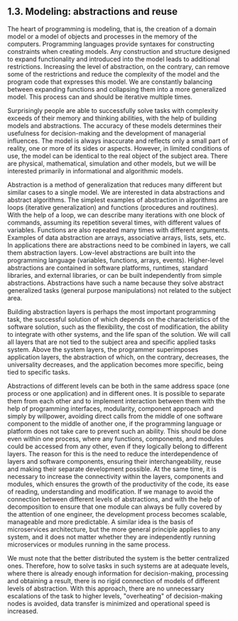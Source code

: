 ## 1.3. Modeling: abstractions and reuse

The heart of programming is modeling, that is, the creation of a domain model or a model of objects and processes in the memory of the computers. Programming languages provide syntaxes for constructing constraints when creating models. Any construction and structure designed to expand functionality and introduced into the model leads to additional restrictions. Increasing the level of abstraction, on the contrary, can remove some of the restrictions and reduce the complexity of the model and the program code that expresses this model. We are constantly balancing between expanding functions and collapsing them into a more generalized model. This process can and should be iterative multiple times.

Surprisingly people are able to successfully solve tasks with complexity exceeds of their memory and thinking abilities, with the help of building models and abstractions. The accuracy of these models determines their usefulness for decision-making and the development of managerial influences. The model is always inaccurate and reflects only a small part of reality, one or more of its sides or aspects. However, in limited conditions of use, the model can be identical to the real object of the subject area. There are physical, mathematical, simulation and other models, but we will be interested primarily in informational and algorithmic models.

Abstraction is a method of generalization that reduces many different but similar cases to a single model. We are interested in data abstractions and abstract algorithms. The simplest examples of abstraction in algorithms are loops (iterative generalization) and functions (procedures and routines). With the help of a loop, we can describe many iterations with one block of commands, assuming its repetition several times, with different values of variables. Functions are also repeated many times with different arguments. Examples of data abstraction are arrays, associative arrays, lists, sets, etc. In applications there are abstractions need to be combined in layers, we call them abstraction layers. Low-level abstractions are built into the programming language (variables, functions, arrays, events). Higher-level abstractions are contained in software platforms, runtimes, standard libraries, and external libraries, or can be built independently from simple abstractions. Abstractions have such a name because they solve abstract generalized tasks (general purpose manipulations) not related to the subject area.

Building abstraction layers is perhaps the most important programming task, the successful solution of which depends on the characteristics of the software solution, such as the flexibility, the cost of modification, the ability to integrate with other systems, and the life span of the solution. We will call all layers that are not tied to the subject area and specific applied tasks system. Above the system layers, the programmer superimposes application layers, the abstraction of which, on the contrary, decreases, the universality decreases, and the application becomes more specific, being tied to specific tasks.

Abstractions of different levels can be both in the same address space (one process or one application) and in different ones. It is possible to separate them from each other and to implement interaction between them with the help of programming interfaces, modularity, component approach and simply by willpower, avoiding direct calls from the middle of one software component to the middle of another one, if the programming language or platform does not take care to prevent such an ability. This should be done even within one process, where any functions, components, and modules could be accessed from any other, even if they logically belong to different layers. The reason for this is the need to reduce the interdependence of layers and software components, ensuring their interchangeability, reuse and making their separate development possible. At the same time, it is necessary to increase the connectivity within the layers, components and modules, which ensures the growth of the productivity of the code, its ease of reading, understanding and modification. If we manage to avoid the connection between different levels of abstractions, and with the help of decomposition to ensure that one module can always be fully covered by the attention of one engineer, the development process becomes scalable, manageable and more predictable. A similar idea is the basis of microservices architecture, but the more general principle applies to any system, and it does not matter whether they are independently running microservices or modules running in the same process.

We must note that the better distributed the system is the better centralized ones. Therefore, how to solve tasks in such systems are at adequate levels, where there is already enough information for decision-making, processing and obtaining a result, there is no rigid connection of models of different levels of abstraction. With this approach, there are no unnecessary escalations of the task to higher levels, "overheating" of decision-making nodes is avoided, data transfer is minimized and operational speed is increased.
